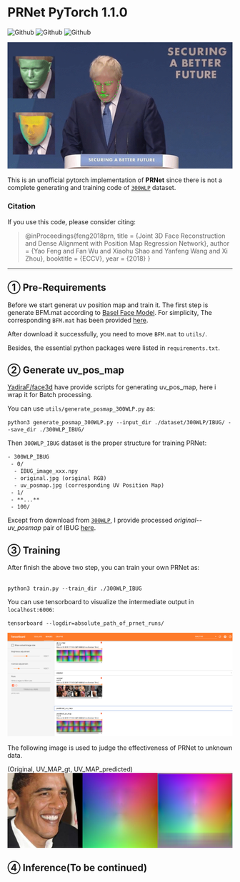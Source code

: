 # PRNet PyTorch 1.1.0

![Github](https://img.shields.io/badge/PyTorch-v1.1.0-green.svg?style=for-the-badge&logo=data:image/png)
![Github](https://img.shields.io/badge/python-3.6-green.svg?style=for-the-badge&logo=python)
![Github](https://img.shields.io/badge/license-MIT-blue.svg?style=for-the-badge&logo=fire)

<p align="center"> 
<img src="docs/image/prnet.gif">
</p>

This is an unofficial pytorch implementation of **PRNet** since there is not a complete generating and training code
of [`300WLP`](http://www.cbsr.ia.ac.cn/users/xiangyuzhu/projects/3DDFA/main.htm) dataset.

### Citation

If you use this code, please consider citing:

>@inProceedings{feng2018prn,
  title     = {Joint 3D Face Reconstruction and Dense Alignment with Position Map Regression Network},
  author    = {Yao Feng and Fan Wu and Xiaohu Shao and Yanfeng Wang and Xi Zhou},
  booktitle = {ECCV},
  year      = {2018}
}


----
## ① Pre-Requirements 

Before we start generat uv position map and train it. The first step is generate BFM.mat according to [Basel Face Model](https://faces.dmi.unibas.ch/bfm/).
For simplicity, The corresponding `BFM.mat` has been provided [here](https://drive.google.com/open?id=1Bl21HtvjHNFguEy_i1W5g0QOL8ybPzxw).

After download it successfully, you need to move `BFM.mat` to `utils/`.

Besides, the essential python packages were listed in `requirements.txt`.

## ② Generate uv_pos_map

[YadiraF/face3d](https://github.com/YadiraF/face3d) have provide scripts for generating uv_pos_map, here i wrap it for 
Batch processing.

You can use `utils/generate_posmap_300WLP.py` as:

``` shell
python3 generate_posmap_300WLP.py --input_dir ./dataset/300WLP/IBUG/ --save_dir ./300WLP_IBUG/
```

Then `300WLP_IBUG` dataset is the proper structure for training PRNet:

```
- 300WLP_IBUG
 - 0/
  - IBUG_image_xxx.npy
  - original.jpg (original RGB)
  - uv_posmap.jpg (corresponding UV Position Map)
 - 1/
 - **...**
 - 100/ 
```

Except from download from [`300WLP`](http://www.cbsr.ia.ac.cn/users/xiangyuzhu/projects/3DDFA/main.htm),
I provide processed *original--uv_posmap* pair of IBUG [here](https://drive.google.com/open?id=16zZdkRUNdj7pGmBpZIwQMA00qGHLLi94).

## ③ Training
After finish the above two step, you can train your own PRNet as:

``` shell

python3 train.py --train_dir ./300WLP_IBUG
```

You can use tensorboard to visualize the intermediate output in `localhost:6006`:
```shell
tensorboard --logdir=absolute_path_of_prnet_runs/
```

![Tensorboard example](docs/image/Tensorboard1.png)

The following image is used to judge the effectiveness of PRNet to unknown data.

(Original, UV_MAP_gt, UV_MAP_predicted)
![Test Data](docs/image/test_img.png)

## ④ Inference(To be continued)
